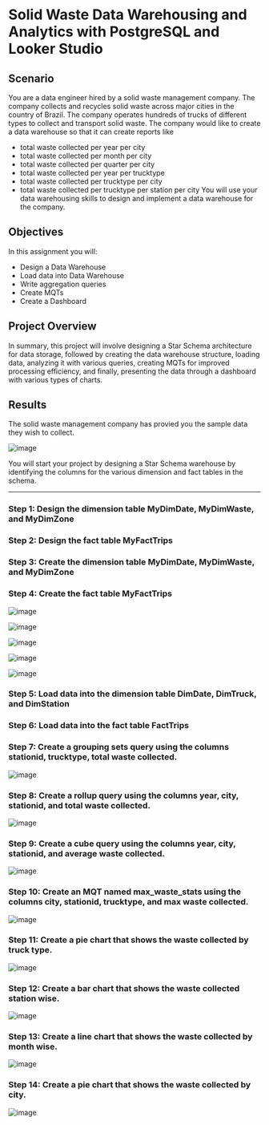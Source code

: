 # Solid Waste Data Warehousing and Analytics with PostgreSQL and Looker Studio
## Scenario
You are a data engineer hired by a solid waste management company. The company collects and recycles solid waste across major cities in the country of Brazil. The company operates hundreds of trucks of different types to collect and transport solid waste. The company would like to create a data warehouse so that it can create reports like
- total waste collected per year per city
- total waste collected per month per city
- total waste collected per quarter per city
- total waste collected per year per trucktype
- total waste collected per trucktype per city
- total waste collected per trucktype per station per city
You will use your data warehousing skills to design and implement a data warehouse for the company.
## Objectives
In this assignment you will:
- Design a Data Warehouse
- Load data into Data Warehouse
- Write aggregation queries
- Create MQTs
- Create a Dashboard
## Project Overview
In summary, this project will involve designing a Star Schema architecture for data storage, followed by creating the data warehouse structure, loading data, analyzing it with various queries, creating MQTs for improved processing efficiency, and finally, presenting the data through a dashboard with various types of charts.

## Results
The solid waste management company has provied you the sample data they wish to collect.

![image](https://github.com/getnkit/BI-Foundations-with-SQL-ETL-and-Data-Warehousing-Specialization/blob/6671ec380828d846ce243499ea8fcb5cee5b2b5f/Getting%20Started%20with%20Data%20Warehousing%20and%20BI%20Analytics/images/solid-waste-trips-new.png)

You will start your project by designing a Star Schema warehouse by identifying the columns for the various dimension and fact tables in the schema.

----------------------------------------------------------------------------------------------------------------------------------------------------------------------------

### Step 1: Design the dimension table MyDimDate, MyDimWaste, and MyDimZone
### Step 2: Design the fact table MyFactTrips
### Step 3: Create the dimension table MyDimDate, MyDimWaste, and MyDimZone
### Step 4: Create the fact table MyFactTrips

![image](https://github.com/getnkit/BI-Foundations-with-SQL-ETL-and-Data-Warehousing-Specialization/blob/2ec62edd604f9f394ea4e47ef70c2306baae8167/Getting%20Started%20with%20Data%20Warehousing%20and%20BI%20Analytics/images/5-MyDimDate.jpg)

![image](https://github.com/getnkit/BI-Foundations-with-SQL-ETL-and-Data-Warehousing-Specialization/blob/2ec62edd604f9f394ea4e47ef70c2306baae8167/Getting%20Started%20with%20Data%20Warehousing%20and%20BI%20Analytics/images/6-MyDimWaste.jpg)

![image](https://github.com/getnkit/BI-Foundations-with-SQL-ETL-and-Data-Warehousing-Specialization/blob/2ec62edd604f9f394ea4e47ef70c2306baae8167/Getting%20Started%20with%20Data%20Warehousing%20and%20BI%20Analytics/images/7-MyDimZone.jpg)

![image](https://github.com/getnkit/BI-Foundations-with-SQL-ETL-and-Data-Warehousing-Specialization/blob/2ec62edd604f9f394ea4e47ef70c2306baae8167/Getting%20Started%20with%20Data%20Warehousing%20and%20BI%20Analytics/images/8-MyFactTrips.jpg)

![image](https://github.com/getnkit/BI-Foundations-with-SQL-ETL-and-Data-Warehousing-Specialization/blob/6671ec380828d846ce243499ea8fcb5cee5b2b5f/Getting%20Started%20with%20Data%20Warehousing%20and%20BI%20Analytics/images/ERD.png)

### Step 5: Load data into the dimension table DimDate, DimTruck, and DimStation
### Step 6: Load data into the fact table FactTrips
### Step 7: Create a grouping sets query using the columns stationid, trucktype, total waste collected.

![image](https://github.com/getnkit/BI-Foundations-with-SQL-ETL-and-Data-Warehousing-Specialization/blob/2ec62edd604f9f394ea4e47ef70c2306baae8167/Getting%20Started%20with%20Data%20Warehousing%20and%20BI%20Analytics/images/13-groupingsets.jpg)

### Step 8: Create a rollup query using the columns year, city, stationid, and total waste collected.

![image](https://github.com/getnkit/BI-Foundations-with-SQL-ETL-and-Data-Warehousing-Specialization/blob/2ec62edd604f9f394ea4e47ef70c2306baae8167/Getting%20Started%20with%20Data%20Warehousing%20and%20BI%20Analytics/images/14-rollup.jpg)

### Step 9: Create a cube query using the columns year, city, stationid, and average waste collected.

![image](https://github.com/getnkit/BI-Foundations-with-SQL-ETL-and-Data-Warehousing-Specialization/blob/2ec62edd604f9f394ea4e47ef70c2306baae8167/Getting%20Started%20with%20Data%20Warehousing%20and%20BI%20Analytics/images/15-cube.jpg)

### Step 10: Create an MQT named max_waste_stats using the columns city, stationid, trucktype, and max waste collected.

![image](https://github.com/getnkit/BI-Foundations-with-SQL-ETL-and-Data-Warehousing-Specialization/blob/35f1cbed26f6bf4b22e547dd892766e1eaacbad0/Getting%20Started%20with%20Data%20Warehousing%20and%20BI%20Analytics/images/16-mqt.jpg)

### Step 11: Create a pie chart that shows the waste collected by truck type.

![image](https://github.com/getnkit/BI-Foundations-with-SQL-ETL-and-Data-Warehousing-Specialization/blob/35f1cbed26f6bf4b22e547dd892766e1eaacbad0/Getting%20Started%20with%20Data%20Warehousing%20and%20BI%20Analytics/images/17-pie.jpg)

### Step 12: Create a bar chart that shows the waste collected station wise.

![image](https://github.com/getnkit/BI-Foundations-with-SQL-ETL-and-Data-Warehousing-Specialization/blob/35f1cbed26f6bf4b22e547dd892766e1eaacbad0/Getting%20Started%20with%20Data%20Warehousing%20and%20BI%20Analytics/images/18-bar.jpg)

### Step 13: Create a line chart that shows the waste collected by month wise.

![image](https://github.com/getnkit/BI-Foundations-with-SQL-ETL-and-Data-Warehousing-Specialization/blob/35f1cbed26f6bf4b22e547dd892766e1eaacbad0/Getting%20Started%20with%20Data%20Warehousing%20and%20BI%20Analytics/images/19-line.jpg)

### Step 14: Create a pie chart that shows the waste collected by city.
 
![image](https://github.com/getnkit/BI-Foundations-with-SQL-ETL-and-Data-Warehousing-Specialization/blob/35f1cbed26f6bf4b22e547dd892766e1eaacbad0/Getting%20Started%20with%20Data%20Warehousing%20and%20BI%20Analytics/images/20-pie.jpg)





